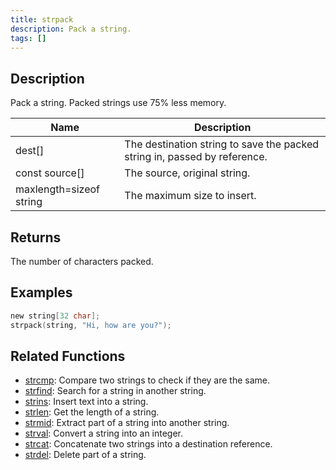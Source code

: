 ```yaml
---
title: strpack
description: Pack a string.
tags: []
---
```


<LowercaseNote />

## Description

Pack a string. Packed strings use 75% less memory.

| Name                    | Description                                                               |
| ----------------------- | ------------------------------------------------------------------------- |
| dest[]                  | The destination string to save the packed string in, passed by reference. |
| const source[]          | The source, original string.                                              |
| maxlength=sizeof string | The maximum size to insert.                                               |

## Returns

The number of characters packed.

## Examples

```c
new string[32 char];
strpack(string, "Hi, how are you?");
```

## Related Functions

- [strcmp](strcmp): Compare two strings to check if they are the same.
- [strfind](strfind): Search for a string in another string.
- [strins](../function/strins): Insert text into a string.
- [strlen](../function/strlen): Get the length of a string.
- [strmid](strmid): Extract part of a string into another string.
- [strval](strval): Convert a string into an integer.
- [strcat](strcat): Concatenate two strings into a destination reference.
- [strdel](strdel): Delete part of a string.
